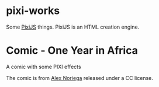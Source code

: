# pixi-works

Some [PixiJS](http://www.pixijs.com/) things. PixiJS is an HTML creation engine.

# Comic - One Year in Africa
A comic with some PIXI effects

The comic is from [Alex Noriega](http://www.snotm.com/) released under a CC license.
